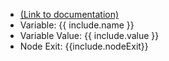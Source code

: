 <ul>
<li><a href="https://help.webex.com/en-us/article/n5595zd/Webex-Contact-Center-Setup-and-Administration-Guide#Cisco_Generic_Topic.dita_78b7600c-0311-486c-9630-ab281d208a5c" target="_blank">(Link to documentation)</a></li>
<li>Variable: {{ include.name }}</li>
<li>Variable Value: {{ include.value }}</li>
<li>Node Exit: {{include.nodeExit}}</li>
</ul>


<script> (function() {Array.from(document.querySelectorAll("li")).forEach((element) => {element.innerHTML = element.innerHTML.replaceAll("\\","")})})()</script>